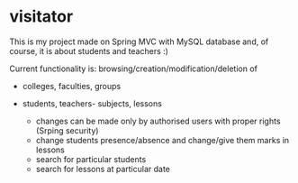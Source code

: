 # visitator
This is my project made on Spring MVC with MySQL database and, of course, it is about students and teachers :)

Current functionality is: browsing/creation/modification/deletion of
- colleges, faculties, groups
- students, teachers- subjects, lessons

  - changes can be made only by authorised users with proper rights (Srping security)
  - change students presence/absence and change/give them marks in lessons
  - search for particular students
  - search for lessons at particular date
